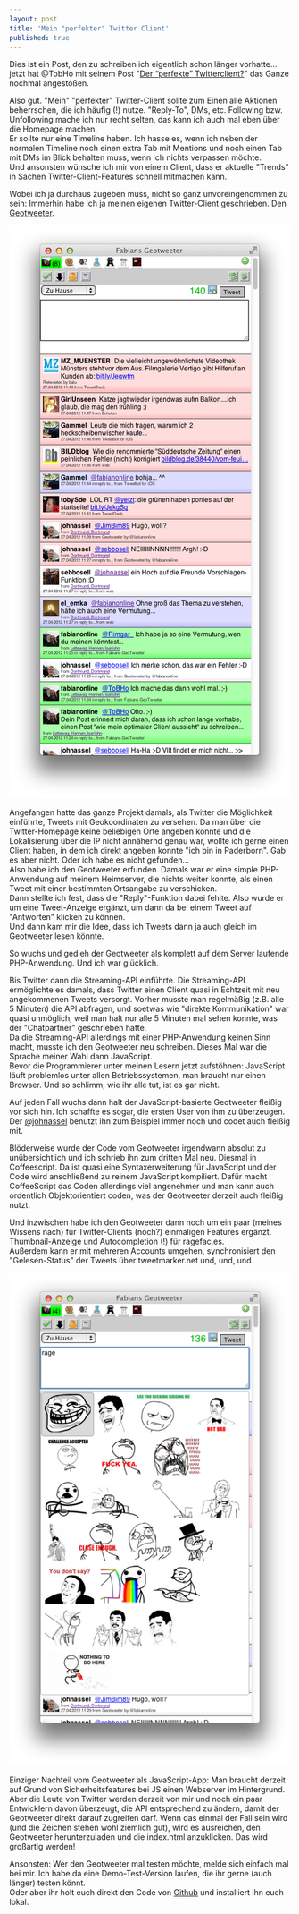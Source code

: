 ```yaml
---
layout: post
title: 'Mein "perfekter" Twitter Client'
published: true
---
```


Dies ist ein Post, den zu schreiben ich eigentlich schon länger vorhatte... jetzt hat @TobHo mit seinem Post "[Der “perfekte” Twitterclient?](http://code-forge.de/?p=158)" das Ganze nochmal angestoßen.

Also gut. "Mein" "perfekter" Twitter-Client sollte zum Einen alle Aktionen beherrschen, die ich häufig (!) nutze. "Reply-To", DMs, etc. Following bzw. Unfollowing mache ich nur recht selten, das kann ich auch mal eben über die Homepage machen.  
Er sollte nur eine Timeline haben. Ich hasse es, wenn ich neben der normalen Timeline noch einen extra Tab mit Mentions und noch einen Tab mit DMs im Blick behalten muss, wenn ich nichts verpassen möchte.  
Und ansonsten wünsche ich mir von einem Client, dass er aktuelle "Trends" in Sachen Twitter-Client-Features schnell mitmachen kann.

<!--more-->

Wobei ich ja durchaus zugeben muss, nicht so ganz unvoreingenommen zu sein: Immerhin habe ich ja meinen eigenen Twitter-Client geschrieben. Den [Geotweeter](https://github.com/fabianonline/geotweeter).

![Der Geotweeter](/images/2012-04-27/geotweeter_1.png "aaa")

Angefangen hatte das ganze Projekt damals, als Twitter die Möglichkeit einführte, Tweets mit Geokoordinaten zu versehen. Da man über die Twitter-Homepage keine beliebigen Orte angeben konnte und die Lokalisierung über die IP nicht annähernd genau war, wollte ich gerne einen Client haben, in dem ich direkt angeben konnte "ich bin in Paderborn". Gab es aber nicht. Oder ich habe es nicht gefunden...  
Also habe ich den Geotweeter erfunden. Damals war er eine simple PHP-Anwendung auf meinem Heimserver, die nichts weiter konnte, als einen Tweet mit einer bestimmten Ortsangabe zu verschicken.  
Dann stellte ich fest, dass die "Reply"-Funktion dabei fehlte. Also wurde er um eine Tweet-Anzeige ergänzt, um dann da bei einem Tweet auf "Antworten" klicken zu können.  
Und dann kam mir die Idee, dass ich Tweets dann ja auch gleich im Geotweeter lesen könnte.

So wuchs und gedieh der Geotweeter als komplett auf dem Server laufende PHP-Anwendung. Und ich war glücklich.

Bis Twitter dann die Streaming-API einführte. Die Streaming-API ermöglichte es damals, dass Twitter einen Client quasi in Echtzeit mit neu angekommenen Tweets versorgt. Vorher musste man regelmäßig (z.B. alle 5 Minuten) die API abfragen, und soetwas wie "direkte Kommunikation" war quasi unmöglich, weil man halt nur alle 5 Minuten mal sehen konnte, was der "Chatpartner" geschrieben hatte.  
Da die Streaming-API allerdings mit einer PHP-Anwendung keinen Sinn macht, musste ich den Geotweeter neu schreiben. Dieses Mal war die Sprache meiner Wahl dann JavaScript.  
Bevor die Programmierer unter meinen Lesern jetzt aufstöhnen: JavaScript läuft problemlos unter allen Betriebssystemen, man braucht nur einen Browser. Und so schlimm, wie ihr alle tut, ist es gar nicht.

Auf jeden Fall wuchs dann halt der JavaScript-basierte Geotweeter fleißig vor sich hin. Ich schaffte es sogar, die ersten User von ihm zu überzeugen. Der [@johnassel](https://twitter.com/johnassel) benutzt ihn zum Beispiel immer noch und codet auch fleißig mit.

Blöderweise wurde der Code vom Geotweeter irgendwann absolut zu unübersichtlich und ich schrieb ihn zum dritten Mal neu. Diesmal in Coffeescript. Da ist quasi eine Syntaxerweiterung für JavaScript und der Code wird anschließend zu reinem JavaScript kompiliert. Dafür macht CoffeeScript das Coden allerdings viel angenehmer und man kann auch ordentlich Objektorientiert coden, was der Geotweeter derzeit auch fleißig nutzt.

Und inzwischen habe ich den Geotweeter dann noch um ein paar (meines Wissens nach) für Twitter-Clients (noch?) einmaligen Features ergänzt. Thumbnail-Anzeige und Autocompletion (!) für ragefac.es.  
Außerdem kann er mit mehreren Accounts umgehen, synchronisiert den "Gelesen-Status" der Tweets über tweetmarker.net und, und, und.

![ragefac.es-Autocompletion in Aktion](/images/2012-04-27/geotweeter_2.png)

Einziger Nachteil vom Geotweeter als JavaScript-App: Man braucht derzeit auf Grund von Sicherheitsfeatures bei JS einen Webserver im Hintergrund. Aber die Leute von Twitter werden derzeit von mir und noch ein paar Entwicklern davon überzeugt, die API entsprechend zu ändern, damit der Geotweeter direkt darauf zugreifen darf. Wenn das einmal der Fall sein wird (und die Zeichen stehen wohl ziemlich gut), wird es ausreichen, den Geotweeter herunterzuladen und die index.html anzuklicken. Das wird großartig werden!

Ansonsten: Wer den Geotweeter mal testen möchte, melde sich einfach mal bei mir. Ich habe da eine Demo-Test-Version laufen, die ihr gerne (auch länger) testen könnt.  
Oder aber ihr holt euch direkt den Code von [Github](https://github.com/fabianonline/geotweeter) und installiert ihn euch lokal.
